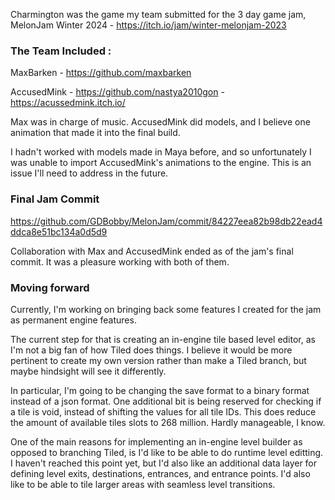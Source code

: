 Charmington was the game my team submitted for the 3 day game jam, MelonJam Winter 2024 - https://itch.io/jam/winter-melonjam-2023

### The Team Included :
MaxBarken - https://github.com/maxbarken

AccusedMink - https://github.com/nastya2010gon - https://acussedmink.itch.io/



Max was in charge of music.
AccusedMink did models, and I believe one animation that made it into the final build.

I hadn't worked with models made in Maya before, and so unfortunately I was unable to import AccusedMink's animations to the engine. This is an issue I'll need to address in the future.

### Final Jam Commit
https://github.com/GDBobby/MelonJam/commit/84227eea82b98db22ead4ddca8e51bc134a0d5d9

Collaboration with Max and AccusedMink ended as of the jam's final commit. It was a pleasure working with both of them.

### Moving forward
Currently, I'm working on bringing back some features I created for the jam as permanent engine features. 

The current step for that is creating an in-engine tile based level editor, as I'm not a big fan of how Tiled does things. 
I believe it would be more pertinent to create my own version rather than make a Tiled branch, but maybe hindsight will see it differently.


In particular, I'm going to be changing the save format to a binary format instead of a json format. 
One additional bit is being reserved for checking if a tile is void, instead of shifting the values for all tile IDs. This does reduce the amount of available tiles slots to 268 million. Hardly manageable, I know.


One of the main reasons for implementing an in-engine level builder as opposed to branching Tiled, is I'd like to be able to do runtime level editting.
I haven't reached this point yet, but I'd also like an additional data layer for defining level exits, destinations, entrances, and entrance points.
I'd also like to be able to tile larger areas with seamless level transitions.
